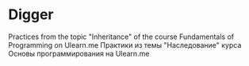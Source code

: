# Digger
Practices from the topic "Inheritance" of the course Fundamentals of Programming on Ulearn.me
Практики из темы "Наследование" курса Основы программирования на Ulearn.me
